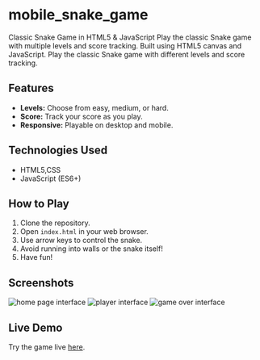 # mobile_snake_game
Classic Snake Game in HTML5 &amp; JavaScript  Play the classic Snake game with multiple levels and score tracking. Built using HTML5 canvas and JavaScript.
Play the classic Snake game with different levels and score tracking.

## Features

- **Levels:** Choose from easy, medium, or hard.
- **Score:** Track your score as you play.
- **Responsive:** Playable on desktop and mobile.

## Technologies Used

- HTML5,CSS
- JavaScript (ES6+)

## How to Play

1. Clone the repository.
2. Open `index.html` in your web browser.
3. Use arrow keys to control the snake.
4. Avoid running into walls or the snake itself!
5. Have fun!

## Screenshots
![home page interface](https://github.com/pampananaveenvinay/mobile_snake_game/assets/96174281/45247bd2-397a-4610-ab5b-5d4237414312)
![player interface](https://github.com/pampananaveenvinay/mobile_snake_game/assets/96174281/9a0cf2fd-8f72-45f3-8fbf-e02cd0e405b6)
![game over interface](https://github.com/pampananaveenvinay/mobile_snake_game/assets/96174281/01e363d5-3ea5-4b7b-a727-3eeb2dbb6a12)

## Live Demo

Try the game live [here](url_to_your_live_demo).

